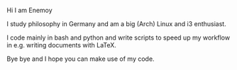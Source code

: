 Hi I am Enemoy

I study philosophy in Germany and am a big (Arch) Linux and i3 enthusiast. 

I code mainly in bash and python and write scripts to speed up my workflow in e.g. writing documents with LaTeX.

Bye bye and I hope you can make use of my code.

